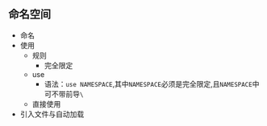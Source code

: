 ## 命名空间
* 命名
* 使用
    * 规则
        * 完全限定
    * use 
        * 语法：`use NAMESPACE`,其中`NAMESPACE`必须是完全限定,且`NAMESPACE`中可不带前导`\`
    * 直接使用
* 引入文件与自动加载